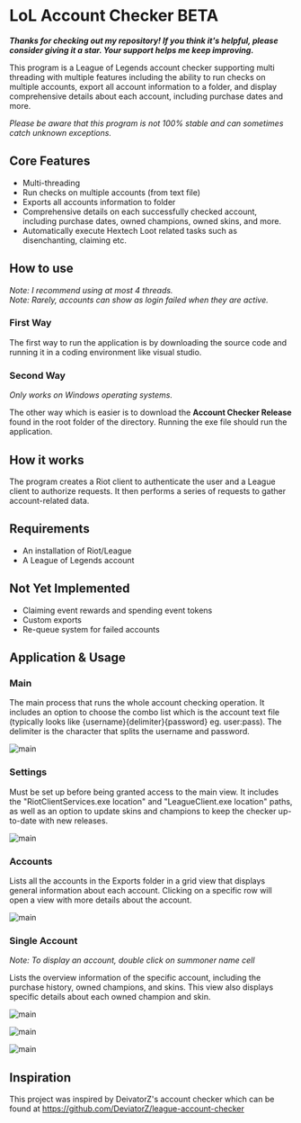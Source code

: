 # LoL Account Checker BETA

***Thanks for checking out my repository! If you think it's helpful, please consider giving it a star. Your support helps me keep improving.***

This program is a League of Legends account checker supporting multi threading with multiple features including the ability to run checks on multiple accounts, export all account information to a folder, and display comprehensive details about each account, including purchase dates and more.

*Please be aware that this program is not 100% stable and can sometimes catch unknown exceptions.*

## Core Features

- Multi-threading
- Run checks on multiple accounts (from text file)  
- Exports all accounts information to folder  
- Comprehensive details on each successfully checked account, including purchase dates, owned champions, owned skins, and more.  
- Automatically execute Hextech Loot related tasks such as disenchanting, claiming etc.

## How to use

*Note: I recommend using at most 4 threads.*  
*Note: Rarely, accounts can show as login failed when they are active.*

### First Way

The first way to run the application is by downloading the source code and running it in a coding environment like visual studio.

### Second Way

*Only works on Windows operating systems.*

The other way which is easier is to download the **Account Checker Release** found in the root folder of the directory. Running the exe file should run the application.

## How it works
The program creates a Riot client to authenticate the user and a League client to authorize requests. It then performs a series of requests to gather account-related data.

## Requirements
- An installation of Riot/League  
- A League of Legends account

## Not Yet Implemented
- Claiming event rewards and spending event tokens  
- Custom exports  
- Re-queue system for failed accounts

## Application & Usage

### Main

The main process that runs the whole account checking operation. It includes an option to choose the combo list which is the account text file (typically looks like {username}{delimiter}{password} eg. user:pass). The delimiter is the character that splits the username and password. 

![main](images/main.PNG)

### Settings

Must be set up before being granted access to the main view. It includes the "RiotClientServices.exe location" and "LeagueClient.exe location" paths, as well as an option to update skins and champions to keep the checker up-to-date with new releases.

![main](images/settings.PNG)

### Accounts

Lists all the accounts in the Exports folder in a grid view that displays general information about each account. Clicking on a specific row will open a view with more details about the account.

![main](images/accounts.PNG)

### Single Account

*Note: To display an account, double click on summoner name cell*

Lists the overview information of the specific account, including the purchase history, owned champions, and skins. This view also displays specific details about each owned champion and skin.

![main](images/single_account.PNG)

![main](images/single_account_champions.PNG)

![main](images/single_account_skins.PNG)

## Inspiration

This project was inspired by DeivatorZ's account checker which can be found at https://github.com/DeviatorZ/league-account-checker
